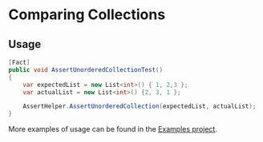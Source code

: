 # Comparing Collections

## Usage

```csharp
[Fact]
public void AssertUnorderedCollectionTest()
{
    var expectedList = new List<int>() { 1, 2,3 };
    var actualList = new List<int>() {2, 3, 1 };

    AssertHelper.AssertUnorderedCollection(expectedList, actualList);
}
```


More examples of usage can be found in the [Examples project](https://github.com/AnkurSheel/xUnitHelpers/blob/master/xUnitHelpers.Examples/AssertUnorderedCollection.cs).
